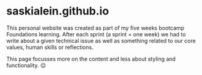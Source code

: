 # saskialein.github.io
This personal website was created as part of my five weeks bootcamp Foundations learning.
After each sprint (a sprint = one week) we had to write about a given technical issue as well as something related to our core values, human skills or reflections.

This page focusses more on the content and less about styling and functionality. :wink:
